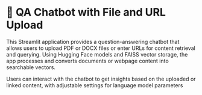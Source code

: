# 💬 QA Chatbot with File and URL Upload

This Streamlit application provides a question-answering chatbot that allows users to upload PDF or DOCX files or enter URLs for content retrieval and querying. Using Hugging Face models and FAISS vector storage, the app processes and converts documents or webpage content into searchable vectors. 

Users can interact with the chatbot to get insights based on the uploaded or linked content, with adjustable settings for language model parameters

